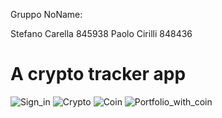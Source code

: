 Gruppo NoName:

Stefano Carella 845938
Paolo Cirilli 848436

# A crypto tracker app

![Sign_in](https://user-images.githubusercontent.com/78053102/177275598-807cd682-fc45-4ec3-9973-33d665fd3b25.jpg)
![Crypto](https://user-images.githubusercontent.com/78053102/177275642-23d99f1f-3119-4c29-a0c5-499fd5ca7ed0.jpg)
![Coin](https://user-images.githubusercontent.com/78053102/177275660-718e2f9b-4898-4c50-8407-728be591047e.jpg)
![Portfolio_with_coin](https://user-images.githubusercontent.com/78053102/177275669-a5e0cbc4-34d7-426b-befc-7d1a1324c3f0.jpg)
